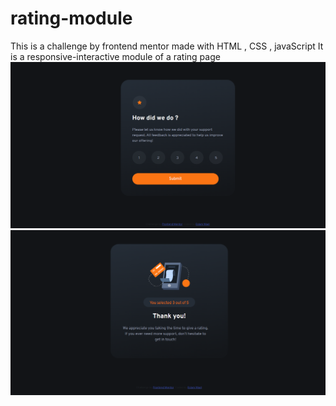 # rating-module
This is a challenge by frontend mentor made with HTML , CSS , javaScript 
It is a responsive-interactive module of a rating page
<img src = "images/page1.png" alt="page-one"/>
<img src = "images/page2.png" alt="page-two"/>
